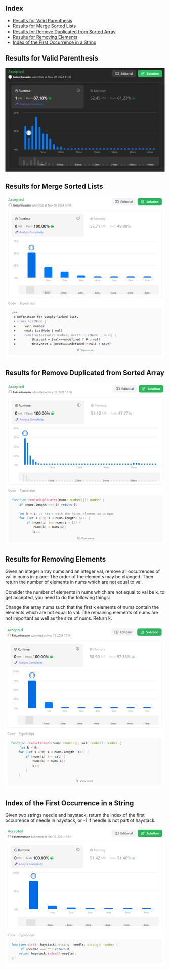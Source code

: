 
## Index

- [Results for Valid Parenthesis](#results-for-valid-parenthesis)
- [Results for Merge Sorted Lists](#results-for-merge-sorted-lists)
- [Results for Remove Duplicated from Sorted Array](#results-for-remove-duplicated-from-sorted-array)
- [Results for Removing Elements](#results-for-removing-elements)
- [Index of the First Occurrence in a String](#index-of-the-first-occurrence-in-a-string)

## Results for Valid Parenthesis

![alt text](image.png)

## Results for Merge Sorted Lists

![alt text](image-1.png)

## Results for Remove Duplicated from Sorted Array

![alt text](image-2.png)

## Results for Removing Elements
Given an integer array nums and an integer val, remove all occurrences of val in nums in-place. The order of the elements may be changed. Then return the number of elements in nums which are not equal to val.

Consider the number of elements in nums which are not equal to val be k, to get accepted, you need to do the following things:

Change the array nums such that the first k elements of nums contain the elements which are not equal to val. The remaining elements of nums are not important as well as the size of nums.
Return k.

![alt text](image-3.png)

## Index of the First Occurrence in a String
Given two strings needle and haystack, return the index of the first occurrence of needle in haystack, or -1 if needle is not part of haystack.

![alt text](image-4.png)
